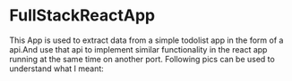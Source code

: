 # FullStackReactApp
This App is  used to extract data from a simple todolist app in the form of a api.And use that api to implement similar functionality in the react app running at the same time on another port.
Following pics can be used to understand what I meant:
